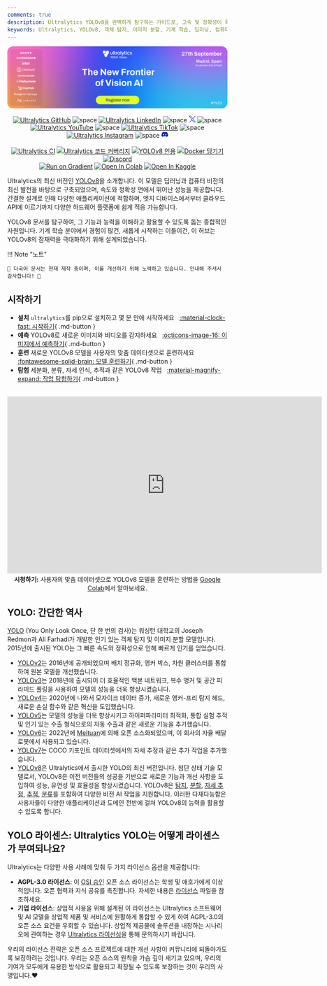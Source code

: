 ```yaml
---
comments: true
description: Ultralytics YOLOv8을 완벽하게 탐구하는 가이드로, 고속 및 정확성이 특징인 객체 탐지 및 이미지 분할 모델입니다. 설치, 예측, 훈련 튜토리얼 등이 포함되어 있습니다.
keywords: Ultralytics, YOLOv8, 객체 탐지, 이미지 분할, 기계 학습, 딥러닝, 컴퓨터 비전, YOLOv8 설치, YOLOv8 예측, YOLOv8 훈련, YOLO 역사, YOLO 라이센스
---
```


<div align="center">
  <p>
    <a href="https://yolovision.ultralytics.com" target="_blank">
    <img width="1024" src="https://raw.githubusercontent.com/ultralytics/assets/main/yolov8/banner-yolov8.png" alt="Ultralytics YOLO 배너"></a>
  </p>
  <a href="https://github.com/ultralytics"><img src="https://github.com/ultralytics/assets/raw/main/social/logo-social-github.png" width="3%" alt="Ultralytics GitHub"></a>
  <img src="https://github.com/ultralytics/assets/raw/main/social/logo-transparent.png" width="3%" alt="space">
  <a href="https://www.linkedin.com/company/ultralytics/"><img src="https://github.com/ultralytics/assets/raw/main/social/logo-social-linkedin.png" width="3%" alt="Ultralytics LinkedIn"></a>
  <img src="https://github.com/ultralytics/assets/raw/main/social/logo-transparent.png" width="3%" alt="space">
  <a href="https://twitter.com/ultralytics"><img src="https://github.com/ultralytics/assets/raw/main/social/logo-social-twitter.png" width="3%" alt="Ultralytics Twitter"></a>
  <img src="https://github.com/ultralytics/assets/raw/main/social/logo-transparent.png" width="3%" alt="space">
  <a href="https://youtube.com/ultralytics"><img src="https://github.com/ultralytics/assets/raw/main/social/logo-social-youtube.png" width="3%" alt="Ultralytics YouTube"></a>
  <img src="https://github.com/ultralytics/assets/raw/main/social/logo-transparent.png" width="3%" alt="space">
  <a href="https://www.tiktok.com/@ultralytics"><img src="https://github.com/ultralytics/assets/raw/main/social/logo-social-tiktok.png" width="3%" alt="Ultralytics TikTok"></a>
  <img src="https://github.com/ultralytics/assets/raw/main/social/logo-transparent.png" width="3%" alt="space">
  <a href="https://www.instagram.com/ultralytics/"><img src="https://github.com/ultralytics/assets/raw/main/social/logo-social-instagram.png" width="3%" alt="Ultralytics Instagram"></a>
  <img src="https://github.com/ultralytics/assets/raw/main/social/logo-transparent.png" width="3%" alt="space">
  <a href="https://ultralytics.com/discord"><img src="https://github.com/ultralytics/assets/raw/main/social/logo-social-discord.png" width="3%" alt="Ultralytics Discord"></a>
  <br>
  <br>
  <a href="https://github.com/ultralytics/ultralytics/actions/workflows/ci.yaml"><img src="https://github.com/ultralytics/ultralytics/actions/workflows/ci.yaml/badge.svg" alt="Ultralytics CI"></a>
  <a href="https://codecov.io/github/ultralytics/ultralytics"><img src="https://codecov.io/github/ultralytics/ultralytics/branch/main/graph/badge.svg?token=HHW7IIVFVY" alt="Ultralytics 코드 커버리지"></a>
  <a href="https://zenodo.org/badge/latestdoi/264818686"><img src="https://zenodo.org/badge/264818686.svg" alt="YOLOv8 인용"></a>
  <a href="https://hub.docker.com/r/ultralytics/ultralytics"><img src="https://img.shields.io/docker/pulls/ultralytics/ultralytics?logo=docker" alt="Docker 당기기"></a>
  <a href="https://ultralytics.com/discord"><img alt="Discord" src="https://img.shields.io/discord/1089800235347353640?logo=discord&label=Ultralytics%20Discord&labelColor=white"></a>
  <br>
  <a href="https://console.paperspace.com/github/ultralytics/ultralytics"><img src="https://assets.paperspace.io/img/gradient-badge.svg" alt="Run on Gradient"></a>
  <a href="https://colab.research.google.com/github/ultralytics/ultralytics/blob/main/examples/tutorial.ipynb"><img src="https://colab.research.google.com/assets/colab-badge.svg" alt="Open In Colab"></a>
  <a href="https://www.kaggle.com/ultralytics/yolov8"><img src="https://kaggle.com/static/images/open-in-kaggle.svg" alt="Open In Kaggle"></a>
</div>

Ultralytics의 최신 버전인 [YOLOv8](https://github.com/ultralytics/ultralytics)을 소개합니다. 이 모델은 딥러닝과 컴퓨터 비전의 최신 발전을 바탕으로 구축되었으며, 속도와 정확성 면에서 뛰어난 성능을 제공합니다. 간결한 설계로 인해 다양한 애플리케이션에 적합하며, 엣지 디바이스에서부터 클라우드 API에 이르기까지 다양한 하드웨어 플랫폼에 쉽게 적응 가능합니다.

YOLOv8 문서를 탐구하여, 그 기능과 능력을 이해하고 활용할 수 있도록 돕는 종합적인 자원입니다. 기계 학습 분야에서 경험이 많건, 새롭게 시작하는 이들이건, 이 허브는 YOLOv8의 잠재력을 극대화하기 위해 설계되었습니다.

!!! Note "노트"

    🚧 다국어 문서는 현재 제작 중이며, 이를 개선하기 위해 노력하고 있습니다. 인내해 주셔서 감사합니다! 🙏

## 시작하기

- **설치** `ultralytics`를 pip으로 설치하고 몇 분 만에 시작하세요 &nbsp; [:material-clock-fast: 시작하기](quickstart.md){ .md-button }
- **예측** YOLOv8로 새로운 이미지와 비디오를 감지하세요 &nbsp; [:octicons-image-16: 이미지에서 예측하기](modes/predict.md){ .md-button }
- **훈련** 새로운 YOLOv8 모델을 사용자의 맞춤 데이터셋으로 훈련하세요 &nbsp; [:fontawesome-solid-brain: 모델 훈련하기](modes/train.md){ .md-button }
- **탐험** 세분화, 분류, 자세 인식, 추적과 같은 YOLOv8 작업 &nbsp; [:material-magnify-expand: 작업 탐험하기](tasks/index.md){ .md-button }

<p align="center">
  <br>
  <iframe width="720" height="405" src="https://www.youtube.com/embed/LNwODJXcvt4?si=7n1UvGRLSd9p5wKs"
    title="YouTube 비디오 플레이어" frameborder="0"
    allow="accelerometer; autoplay; clipboard-write; encrypted-media; gyroscope; picture-in-picture; web-share"
    allowfullscreen>
  </iframe>
  <br>
  <strong>시청하기:</strong> 사용자의 맞춤 데이터셋으로 YOLOv8 모델을 훈련하는 방법을 <a href="https://colab.research.google.com/github/ultralytics/ultralytics/blob/main/examples/tutorial.ipynb" target="_blank">Google Colab</a>에서 알아보세요.
</p>

## YOLO: 간단한 역사

[YOLO](https://arxiv.org/abs/1506.02640) (You Only Look Once, 단 한 번의 검사)는 워싱턴 대학교의 Joseph Redmon과 Ali Farhadi가 개발한 인기 있는 객체 탐지 및 이미지 분할 모델입니다. 2015년에 출시된 YOLO는 그 빠른 속도와 정확성으로 인해 빠르게 인기를 얻었습니다.

- [YOLOv2](https://arxiv.org/abs/1612.08242)는 2016년에 공개되었으며 배치 정규화, 앵커 박스, 차원 클러스터를 통합하여 원본 모델을 개선했습니다.
- [YOLOv3](https://pjreddie.com/media/files/papers/YOLOv3.pdf)는 2018년에 출시되어 더 효율적인 백본 네트워크, 복수 앵커 및 공간 피라미드 풀링을 사용하여 모델의 성능을 더욱 향상시켰습니다.
- [YOLOv4](https://arxiv.org/abs/2004.10934)는 2020년에 나와서 모자이크 데이터 증가, 새로운 앵커-프리 탐지 헤드, 새로운 손실 함수와 같은 혁신을 도입했습니다.
- [YOLOv5](https://github.com/ultralytics/yolov5)는 모델의 성능을 더욱 향상시키고 하이퍼파라미터 최적화, 통합 실험 추적 및 인기 있는 수출 형식으로의 자동 수출과 같은 새로운 기능을 추가했습니다.
- [YOLOv6](https://github.com/meituan/YOLOv6)는 2022년에 [Meituan](https://about.meituan.com/)에 의해 오픈 소스화되었으며, 이 회사의 자율 배달 로봇에서 사용되고 있습니다.
- [YOLOv7](https://github.com/WongKinYiu/yolov7)는 COCO 키포인트 데이터셋에서의 자세 추정과 같은 추가 작업을 추가했습니다.
- [YOLOv8](https://github.com/ultralytics/ultralytics)은 Ultralytics에서 출시한 YOLO의 최신 버전입니다. 첨단 상태 기술 모델로서, YOLOv8은 이전 버전들의 성공을 기반으로 새로운 기능과 개선 사항을 도입하여 성능, 유연성 및 효율성을 향상시켰습니다. YOLOv8은 [탐지](tasks/detect.md), [분할](tasks/segment.md), [자세 추정](tasks/pose.md), [추적](modes/track.md), [분류](tasks/classify.md)를 포함하여 다양한 비전 AI 작업을 지원합니다. 이러한 다재다능함은 사용자들이 다양한 애플리케이션과 도메인 전반에 걸쳐 YOLOv8의 능력을 활용할 수 있도록 합니다.

## YOLO 라이센스: Ultralytics YOLO는 어떻게 라이센스가 부여되나요?

Ultralytics는 다양한 사용 사례에 맞춰 두 가지 라이선스 옵션을 제공합니다:

- **AGPL-3.0 라이선스**: 이 [OSI 승인](https://opensource.org/licenses/) 오픈 소스 라이선스는 학생 및 애호가에게 이상적입니다. 오픈 협력과 지식 공유를 촉진합니다. 자세한 내용은 [라이선스](https://github.com/ultralytics/ultralytics/blob/main/LICENSE) 파일을 참조하세요.
- **기업 라이선스**: 상업적 사용을 위해 설계된 이 라이선스는 Ultralytics 소프트웨어 및 AI 모델을 상업적 제품 및 서비스에 원활하게 통합할 수 있게 하여 AGPL-3.0의 오픈 소스 요건을 우회할 수 있습니다. 상업적 제공물에 솔루션을 내장하는 시나리오에 관여하는 경우 [Ultralytics 라이선싱](https://ultralytics.com/license)을 통해 문의하시기 바랍니다.

우리의 라이선스 전략은 오픈 소스 프로젝트에 대한 개선 사항이 커뮤니티에 되돌아가도록 보장하려는 것입니다. 우리는 오픈 소스의 원칙을 가슴 깊이 새기고 있으며, 우리의 기여가 모두에게 유용한 방식으로 활용되고 확장될 수 있도록 보장하는 것이 우리의 사명입니다.❤️
